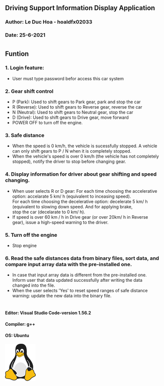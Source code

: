 ## Driving Support Information Display Application
### Author: **Le Duc Hoa - hoaldfx02033**
### Date: 25-6-2021
#
## Funtion
### 1. Login feature:
- User must type password befor access this car system
### 2. Gear shift control
- P (Park): Used to shift gears to Park gear, park and stop the car
- R (Reverse): Used to shift gears to Reverse gear, reverse the car
- N (Neutral): Used to shift gears to Neutral gear, stop the car
- D (Drive): Used to shift gears to Drive gear, move forward
- POWER OFF to turn off the engine.
### 3. Safe distance
- When the speed is 0 km/h, the vehicle is sucessfully stopped. A vehicle can only shift gears to P / N when it is completely stopped.
- When the vehicle's speed is over 0 km/h (the vehicle has not completely stopped), notify the driver to stop before changing gear.
### 4. Display information for driver about gear shifting and speed changing.
- When user selects R or D gear:
For each time choosing the accelerative option: accelarate 5 km/ h (equivalent to inceasing speed).<br> For each time choosing the decelerative option: decelerate 5 km/ h (equivalent to slowing down speed. And for applying brake, <br>stop the car (decelarate to 0 km/ h).
- If speed is over 60 km / h in Drive gear (or over 20km/ h in Reverse gear), issue a high-speed warning to the driver.
### 5. Turn off the engine
- Stop engine

### 6. Read the safe distances data from binary files, sort data, and compare input array data with the pre-installed one. 
- In case that input array data is different from the pre-installed one. Inform user that data updated successfully after writing the data changed into the file.
- When the user selects 'Yes' to reset speed ranges of safe distance warning: update the new data into the binary file.






#
#### Editor: Visual Studio Code-version 1.56.2
#### Compiler: g++
#### OS: Ubuntu
#### ![Tux, the Linux mascot](tux.png)